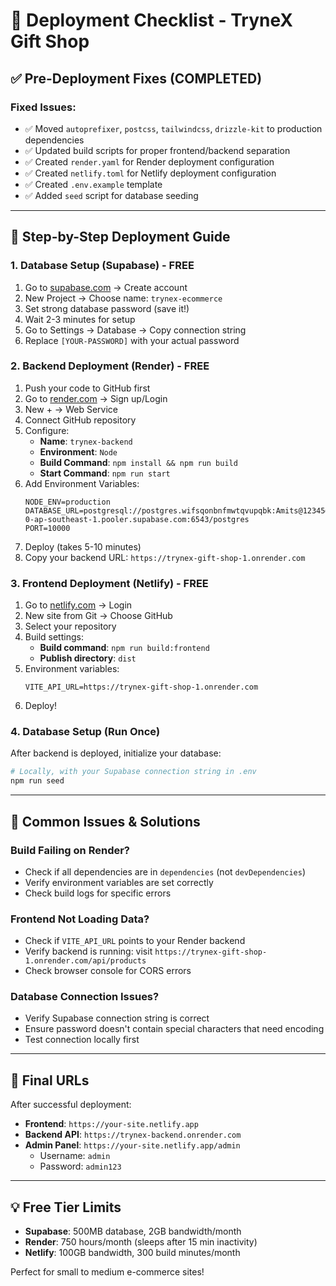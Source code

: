 # 🚀 Deployment Checklist - TryneX Gift Shop

## ✅ Pre-Deployment Fixes (COMPLETED)

### Fixed Issues:
- ✅ Moved `autoprefixer`, `postcss`, `tailwindcss`, `drizzle-kit` to production dependencies
- ✅ Updated build scripts for proper frontend/backend separation
- ✅ Created `render.yaml` for Render deployment configuration
- ✅ Created `netlify.toml` for Netlify deployment configuration
- ✅ Created `.env.example` template
- ✅ Added `seed` script for database seeding

---

## 🎯 Step-by-Step Deployment Guide

### 1. Database Setup (Supabase) - FREE
1. Go to [supabase.com](https://supabase.com) → Create account
2. New Project → Choose name: `trynex-ecommerce`
3. Set strong database password (save it!)
4. Wait 2-3 minutes for setup
5. Go to Settings → Database → Copy connection string
6. Replace `[YOUR-PASSWORD]` with your actual password

### 2. Backend Deployment (Render) - FREE
1. Push your code to GitHub first
2. Go to [render.com](https://render.com) → Sign up/Login
3. New + → Web Service
4. Connect GitHub repository
5. Configure:
   - **Name**: `trynex-backend`
   - **Environment**: `Node`
   - **Build Command**: `npm install && npm run build`
   - **Start Command**: `npm run start`
6. Add Environment Variables:
   ```
   NODE_ENV=production
   DATABASE_URL=postgresql://postgres.wifsqonbnfmwtqvupqbk:Amits@12345@aws-0-ap-southeast-1.pooler.supabase.com:6543/postgres
   PORT=10000
   ```
7. Deploy (takes 5-10 minutes)
8. Copy your backend URL: `https://trynex-gift-shop-1.onrender.com`

### 3. Frontend Deployment (Netlify) - FREE
1. Go to [netlify.com](https://netlify.com) → Login
2. New site from Git → Choose GitHub
3. Select your repository
4. Build settings:
   - **Build command**: `npm run build:frontend`
   - **Publish directory**: `dist`
5. Environment variables:
   ```
   VITE_API_URL=https://trynex-gift-shop-1.onrender.com
   ```
6. Deploy!

### 4. Database Setup (Run Once)
After backend is deployed, initialize your database:
```bash
# Locally, with your Supabase connection string in .env
npm run seed
```

---

## 🔧 Common Issues & Solutions

### Build Failing on Render?
- Check if all dependencies are in `dependencies` (not `devDependencies`)
- Verify environment variables are set correctly
- Check build logs for specific errors

### Frontend Not Loading Data?
- Check if `VITE_API_URL` points to your Render backend
- Verify backend is running: visit `https://trynex-gift-shop-1.onrender.com/api/products`
- Check browser console for CORS errors

### Database Connection Issues?
- Verify Supabase connection string is correct
- Ensure password doesn't contain special characters that need encoding
- Test connection locally first

---

## 🎉 Final URLs

After successful deployment:
- **Frontend**: `https://your-site.netlify.app`
- **Backend API**: `https://trynex-backend.onrender.com`
- **Admin Panel**: `https://your-site.netlify.app/admin`
  - Username: `admin`
  - Password: `admin123`

---

## 💡 Free Tier Limits

- **Supabase**: 500MB database, 2GB bandwidth/month
- **Render**: 750 hours/month (sleeps after 15 min inactivity)
- **Netlify**: 100GB bandwidth, 300 build minutes/month

Perfect for small to medium e-commerce sites!